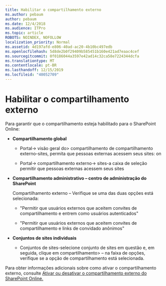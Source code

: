 ```yaml
---
title: Habilitar o compartilhamento externo
ms.author: pebaum
author: pebaum
ms.date: 12/4/2018
ms.audience: ITPro
ms.topic: article
ROBOTS: NOINDEX, NOFOLLOW
localization_priority: Normal
ms.assetid: 4d197afd-e806-40ad-ac20-4b10bc497edb
ms.openlocfilehash: 5d8de2b0f29409b585451b160e421ad7eaac4cef
ms.sourcegitcommit: 0f0186044a3597e42ad14c32ca58e7224344dcfa
ms.translationtype: MT
ms.contentlocale: pt-BR
ms.lasthandoff: 12/15/2019
ms.locfileid: "40052709"
---
```

# <a name="enable-external-sharing"></a>Habilitar o compartilhamento externo

 Para garantir que o compartilhamento esteja habilitado para o SharePoint Online:
  
- **Compartilhamento global**
    
  - Portal-\> visão geral do\> compartilhamento de compartilhamento externo-sites, permita que pessoas externas acessem seus sites: on
    
  - Portal-\> compartilhamento externo-\> sites-a caixa de seleção permitir que pessoas externas acessem seus sites
    
- **Compartilhamento administrativo – centro de administração do SharePoint**
    
    Compartilhamento externo – Verifique se uma das duas opções está selecionada:
    
  - "Permitir que usuários externos que aceitem convites de compartilhamento e entrem como usuários autenticados"
    
  - "Permitir que usuários externos que aceitem convites de compartilhamento e links de convidado anônimos"
    
- **Conjuntos de sites individuais**
    
  - Conjuntos de sites-selecione conjunto de sites em questão e, em seguida, clique em compartilhamento\> – na faixa de opções, verifique se a opção de compartilhamento está selecionada.
    
Para obter informações adicionais sobre como ativar o compartilhamento externo, consulte [Ativar ou desativar o compartilhamento externo do SharePoint Online.](https://go.microsoft.com/fwlink/?linkid=2047681&amp;clcid=0x409)
  

